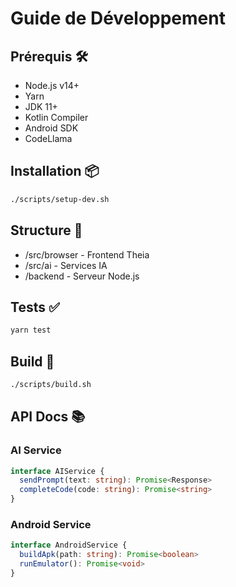# Guide de Développement

## Prérequis 🛠️
- Node.js v14+
- Yarn
- JDK 11+
- Kotlin Compiler
- Android SDK
- CodeLlama

## Installation 📦
```bash
./scripts/setup-dev.sh
```

## Structure 📁
- /src/browser - Frontend Theia
- /src/ai - Services IA
- /backend - Serveur Node.js

## Tests ✅
```bash
yarn test
```

## Build 🚀
```bash
./scripts/build.sh
```

## API Docs 📚
### AI Service
```typescript
interface AIService {
  sendPrompt(text: string): Promise<Response>
  completeCode(code: string): Promise<string>
}
```

### Android Service
```typescript
interface AndroidService {
  buildApk(path: string): Promise<boolean>
  runEmulator(): Promise<void>
}
```